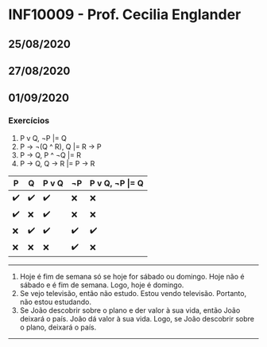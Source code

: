 # INF10009 - Prof. Cecilia Englander


## 25/08/2020


## 27/08/2020


## 01/09/2020

### Exercícios

1. P v Q, ¬P |= Q
2. P -> ¬(Q ^ R), Q |= R -> P
3. P -> Q, P ^ ¬Q |= R
4. P -> Q, Q -> R |= P -> R


| P | Q | P v Q | ¬P | P v Q, ¬P \|= Q |
| - | - | - | - | - |
|:heavy_check_mark:|:heavy_check_mark:|:heavy_check_mark:|:x:|:x:|
|:heavy_check_mark:|:x:|:heavy_check_mark:|:x:|:x:|
|:x:|:heavy_check_mark:|:heavy_check_mark:|:heavy_check_mark:|:heavy_check_mark:|
|:x:|:x:|:x:|:heavy_check_mark:|:x:|


------------------------------

1. Hoje é fim de semana só se hoje for sábado ou domingo. Hoje não é sábado e é fim de semana. Logo, hoje é domingo.
2. Se vejo televisão, então não estudo. Estou vendo televisão. Portanto, não estou estudando.
3. Se João descobrir sobre o plano e der valor à sua vida, então João deixará o paı́s. João dá valor à sua vida. Logo, se João descobrir sobre o plano, deixará o paı́s.
------------------------------
